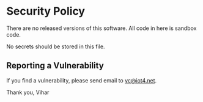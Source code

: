 # Security Policy

There are no released versions of this software. All code in here is sandbox code. 

No secrets should be stored in this file.

## Reporting a Vulnerability

If you find a vulnerability, please send email to vc@iot4.net.

Thank you,
Vihar
